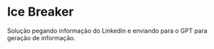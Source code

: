 # Ice Breaker

Solução pegando informação do Linkedin e enviando para o GPT para geração de informação.